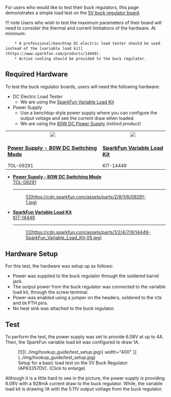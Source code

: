 For users who would like to test their buck regulators, this page demonstrates a simple load test on the [5V buck regulator board](https://www.sparkfun.com/products/21255).

!!! note
	Users who wish to test the maximum parameters of their board will need to consider the thermal and current limitations of the hardware. At minimum:
	
		* A professional/benchtop DC electric load tester should be used instead of the [variable load kit](https://www.sparkfun.com/products/14449).
		* Active cooling should be provided to the buck regulator. 

## Required Hardware
To test the buck regulator boards, users will need the following hardware:

* DC Electric Load Tester
	* We are using the [SparkFun Variable Load Kit](https://www.sparkfun.com/products/14449)
* Power Supply
	* Use a benchtop-style power supply where you can configure the output voltage and see the current draw when loaded.
	* We are using the [80W DC Power Supply](https://www.sparkfun.com/products/retired/9291) *(retired product)*	


<table class="pdf" style="border-style:none">
	<tr>
		<td>
			<a href="https://www.sparkfun.com/products/retired/9291">
				<center><img src="https://cdn.sparkfun.com/r/140-140/assets/parts/2/8/1/6/09291-1.jpg">
				</center>
				<h3 class="title">Power Supply - 80W DC Switching Mode</h3>
			</a>
			TOL-09291
		</td>
		<td>
			<a href="https://www.sparkfun.com/products/14449">
				<center><img src="https://cdn.sparkfun.com/r/140-140/assets/parts/1/2/4/7/9/14449-SparkFun_Variable_Load_Kit-05.jpg">
				</center>
				<h3 class="title">SparkFun Variable Load Kit</h3>
			</a>
			KIT-14449
		</td>
    </tr>
</table>


<div class="grid cards" markdown>

-   <a href="https://www.sparkfun.com/products/retired/9291">**Power Supply - 80W DC Switching Mode**<br>
	TOL-09291

	---

	<figure markdown>
	![](https://cdn.sparkfun.com/assets/parts/2/8/1/6/09291-1.jpg)
	</figure></a>

-   <a href="https://www.sparkfun.com/products/14449">**SparkFun Variable Load Kit**<br>
	KIT-14449

	---

	<figure markdown>
	![](https://cdn.sparkfun.com/assets/parts/1/2/4/7/9/14449-SparkFun_Variable_Load_Kit-05.jpg)
	</figure>
	</a>

</div>

## Hardware Setup
For this test, the hardware was setup up as follows:

* Power was supplied to the buck regulator through the soldered barrel jack.
* The output power from the buck regulator was connected to the variable load kit, through the screw terminal.
* Power was enabled using a jumper on the headers, soldered to the `VIN` and `EN` PTH pins.
* No heat sink was attached to the buck regulator.

## Test
To perform the test, the power supply was set to provide 6.08V at up to 4A. Then, the SparkFun variable load kit was configured to draw 1A.

<figure markdown>
[![](../img/hookup_guide/test_setup.jpg){ width="400" }](../img/hookup_guide/test_setup.jpg)<br>
<figcaption markdown>Setup for a basic load test on the 5V Buck Regulator (AP63357DV). (Click to enlarge)</figcaption>
</figure>

Although it is a little hard to see in the picture, the power supply is providing 6.08V with a 928mA current draw to the buck regulator. While, the variable load kit is drawing 1A with the 5.11V output voltage from the buck regulator.